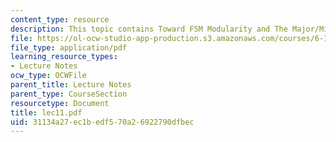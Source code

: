 ```yaml
---
content_type: resource
description: This topic contains Toward FSM Modularity and The Major/Minor FSM Abstraction.
file: https://ol-ocw-studio-app-production.s3.amazonaws.com/courses/6-111-introductory-digital-systems-laboratory-spring-2006/31134a27ec1bedf570a26922790dfbec_lec11.pdf
file_type: application/pdf
learning_resource_types:
- Lecture Notes
ocw_type: OCWFile
parent_title: Lecture Notes
parent_type: CourseSection
resourcetype: Document
title: lec11.pdf
uid: 31134a27-ec1b-edf5-70a2-6922790dfbec
---
```

